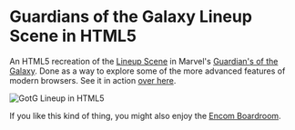 Guardians of the Galaxy Lineup Scene in HTML5
======

An HTML5 recreation of the [Lineup Scene](https://www.youtube.com/watch?v=B16Bo47KS2g&t=1m16s) in Marvel's [Guardian's of the Galaxy](http://www.imdb.com/title/tt2015381/).  Done as a way to explore some of the more advanced features of modern browsers.  See it in action [over here](http://www.robscanlon.com/about/).

![GotG Lineup in HTML5](https://raw.githubusercontent.com/arscan/lineup/master/images/screenshot.png)

If you like this kind of thing, you might also enjoy the [Encom Boardroom](http://www.robscanlon.com/encom-boardroom).
